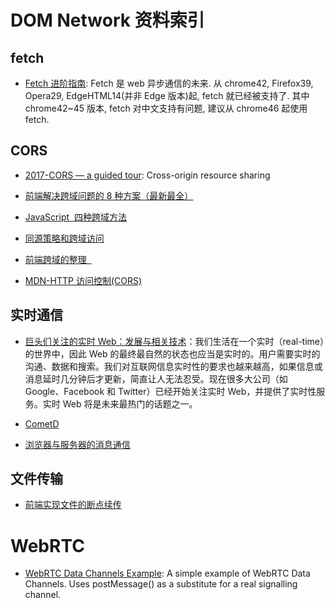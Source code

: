 # DOM Network 资料索引

## fetch

* [Fetch 进阶指南](http://louiszhai.github.io/2016/11/02/fetch/): Fetch 是 web 异步通信的未来. 从 chrome42, Firefox39, Opera29, EdgeHTML14(并非 Edge 版本)起, fetch 就已经被支持了. 其中 chrome42~45 版本, fetch 对中文支持有问题, 建议从 chrome46 起使用 fetch.

## CORS

* [2017-CORS — a guided tour](https://parg.co/bOF): Cross-origin resource sharing

* [前端解决跨域问题的 8 种方案（最新最全）](http://www.tuicool.com/articles/ENZbEvi)

* [JavaScript  四种跨域方法](http://segmentfault.com/a/1190000003642057?utm_source=tuicool)

* [同源策略和跨域访问](http://blog.csdn.net/shimiso/article/details/21830313)

* [前端跨域的整理  ](http://qiutc.me/post/cross-domain-collections.html)

* [MDN-HTTP 访问控制(CORS)](https://parg.co/UGw)

## 实时通信

* [巨头们关注的实时 Web：发展与相关技术](https://parg.co/UGB)：我们生活在一个实时（real-time）的世界中，因此 Web 的最终最自然的状态也应当是实时的。用户需要实时的沟通、数据和搜索。我们对互联网信息实时性的要求也越来越高，如果信息或消息延时几分钟后才更新，简直让人无法忍受。现在很多大公司（如 Google、Facebook 和 Twitter）已经开始关注实时 Web，并提供了实时性服务。实时 Web 将是未来最热门的话题之一。

- [CometD](https://github.com/cometd/cometd)

* [浏览器与服务器的消息通信](http://blog.brucefeng.info/post/brower-server-msg)

## 文件传输

* [前端实现文件的断点续传](http://www.tuicool.com/articles/neUzAbB)

# WebRTC

* [WebRTC Data Channels Example](https://parg.co/UsK): A simple example of WebRTC Data Channels. Uses postMessage() as a substitute for a real signalling channel.

